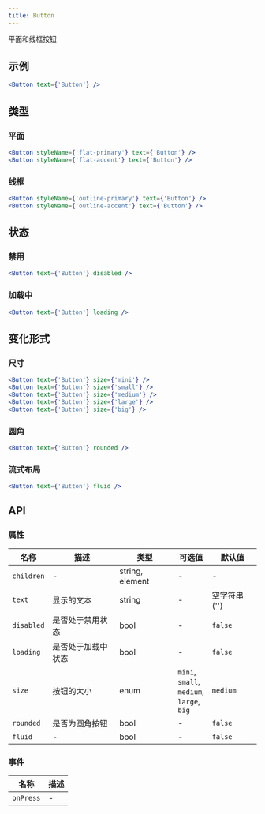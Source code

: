 ```yaml
---
title: Button
---
```

平面和线框按钮

## 示例

```jsx
<Button text={'Button'} />
```

## 类型

### 平面

```jsx
<Button styleName={'flat-primary'} text={'Button'} />
<Button styleName={'flat-accent'} text={'Button'} />
```

### 线框

```jsx
<Button styleName={'outline-primary'} text={'Button'} />
<Button styleName={'outline-accent'} text={'Button'} />
```

## 状态

### 禁用

```jsx
<Button text={'Button'} disabled />
```

### 加载中

```jsx
<Button text={'Button'} loading />
```

## 变化形式

### 尺寸

```jsx
<Button text={'Button'} size={'mini'} />
<Button text={'Button'} size={'small'} />
<Button text={'Button'} size={'medium'} />
<Button text={'Button'} size={'large'} />
<Button text={'Button'} size={'big'} />
```

### 圆角

```jsx
<Button text={'Button'} rounded />
```

### 流式布局

```jsx
<Button text={'Button'} fluid />
```

## API

### 属性

名称 | 描述 | 类型 | 可选值 | 默认值
--- | --- | --- | --- | ---
`children` | - | string, element | - | -
`text` | 显示的文本 | string | - | 空字符串 ('')
`disabled` | 是否处于禁用状态 | bool | - | `false`
`loading` | 是否处于加载中状态 | bool | - | `false`
`size` | 按钮的大小 | enum | `mini`, </br>`small`, </br>`medium`, </br>`large`, </br>`big` | `medium`
`rounded` | 是否为圆角按钮 | bool | - | `false`
`fluid` | - | bool | - | `false`

### 事件

名称 | 描述
--- | ---
`onPress` | -
